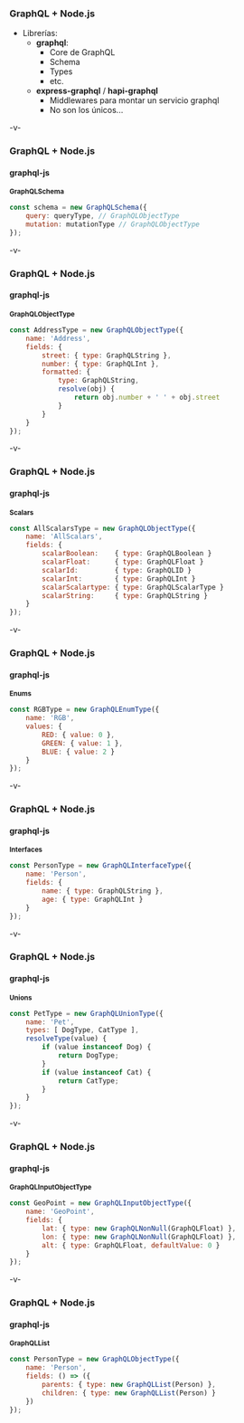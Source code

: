 ### GraphQL + Node.js

* Librerías:
  * __graphql__: 
    * Core de GraphQL
    * Schema
    * Types
    * etc.
  * __express-graphql__ / __hapi-graphql__
    * Middlewares para montar un servicio graphql
    * No son los únicos...

-v-

### GraphQL + Node.js
#### graphql-js
<!-- .element: class="no-upper" -->

<small>__GraphQLSchema__</small>

```javascript
const schema = new GraphQLSchema({
    query: queryType, // GraphQLObjectType
    mutation: mutationType // GraphQLObjectType
});
```

-v-

### GraphQL + Node.js
#### graphql-js
<!-- .element: class="no-upper" -->

<small>__GraphQLObjectType__</small>

```javascript
const AddressType = new GraphQLObjectType({
    name: 'Address',
    fields: {
        street: { type: GraphQLString },
        number: { type: GraphQLInt },
        formatted: {
            type: GraphQLString,
            resolve(obj) {
                return obj.number + ' ' + obj.street
            }
        }
    }
});
```

-v-

### GraphQL + Node.js
#### graphql-js
<!-- .element: class="no-upper" -->

<small>__Scalars__</small>

```javascript
const AllScalarsType = new GraphQLObjectType({
    name: 'AllScalars',
    fields: {
        scalarBoolean:    { type: GraphQLBoolean }
        scalarFloat:      { type: GraphQLFloat }
        scalarId:         { type: GraphQLID }
        scalarInt:        { type: GraphQLInt }
        scalarScalartype: { type: GraphQLScalarType }
        scalarString:     { type: GraphQLString }
    }
});
```

-v-

### GraphQL + Node.js
#### graphql-js
<!-- .element: class="no-upper" -->

<small>__Enums__</small>

```javascript
const RGBType = new GraphQLEnumType({
    name: 'RGB',
    values: {
        RED: { value: 0 },
        GREEN: { value: 1 },
        BLUE: { value: 2 }
    }
});
```

-v-

### GraphQL + Node.js
#### graphql-js
<!-- .element: class="no-upper" -->

<small>__Interfaces__</small>

```javascript
const PersonType = new GraphQLInterfaceType({
    name: 'Person',
    fields: {
        name: { type: GraphQLString },
        age: { type: GraphQLInt }
    }
});
```

-v-

### GraphQL + Node.js
#### graphql-js
<!-- .element: class="no-upper" -->

<small>__Unions__</small>

```javascript
const PetType = new GraphQLUnionType({
    name: 'Pet',
    types: [ DogType, CatType ],
    resolveType(value) {
        if (value instanceof Dog) {
            return DogType;
        }
        if (value instanceof Cat) {
            return CatType;
        }
    }
});
```

-v-

### GraphQL + Node.js
#### graphql-js
<!-- .element: class="no-upper" -->

<small>__GraphQLInputObjectType__</small>

```javascript
const GeoPoint = new GraphQLInputObjectType({
    name: 'GeoPoint',
    fields: {
        lat: { type: new GraphQLNonNull(GraphQLFloat) },
        lon: { type: new GraphQLNonNull(GraphQLFloat) },
        alt: { type: GraphQLFloat, defaultValue: 0 }
    }
});
```

-v-

### GraphQL + Node.js
#### graphql-js
<!-- .element: class="no-upper" -->

<small>__GraphQLList__</small>

```javascript
const PersonType = new GraphQLObjectType({
    name: 'Person',
    fields: () => ({
        parents: { type: new GraphQLList(Person) },
        children: { type: new GraphQLList(Person) }
    })
});
```
